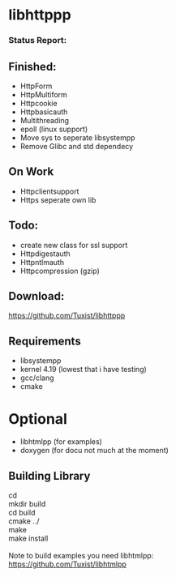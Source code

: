 # libhttppp

### Status Report:

## Finished:
- HttpForm
- HttpMultiform
- Httpcookie
- Httpbasicauth
- Multithreading
- epoll (linux support)
- Move sys to seperate libsystempp
- Remove Glibc and std dependecy

## On Work
- Httpclientsupport
- Https seperate own lib

## Todo:
- create new class for ssl support
- Httpdigestauth
- Httpntlmauth
- Httpcompression (gzip)



## Download:
https://github.com/Tuxist/libhttppp

## Requirements
- libsystempp
- kernel 4.19 (lowest that i have testing)
- gcc/clang
- cmake

# Optional
- libhtmlpp (for examples)
- doxygen (for docu not much at the moment)

## Building Library
cd <libpath> <br/>
mkdir build <br/>
cd build <br/>
cmake ../ <br/>
make <br/>
make install <br/>
<br/>
Note to build examples you need libhtmlpp: <br/>
https://github.com/Tuxist/libhtmlpp
